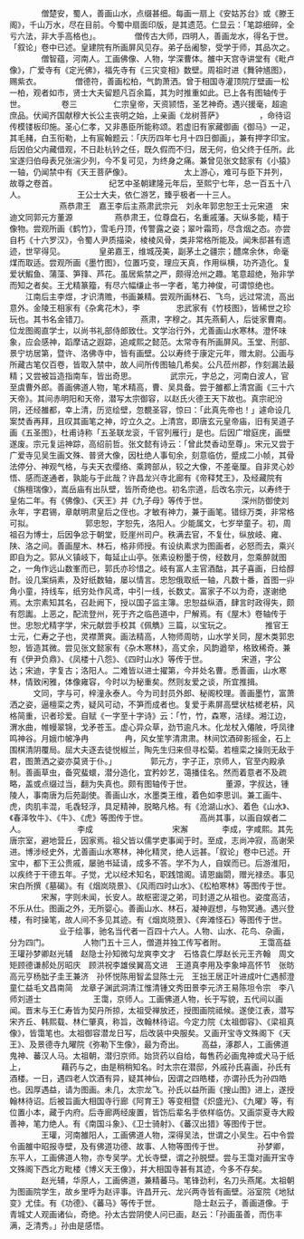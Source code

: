 <!-- { "loadSidebar": true } -->
　　　　僧楚安，蜀人，善画山水，点缀甚细。每画一扇上《安姑苏台》或《滕王阁》，千山万水，尽在目前。今蜀中扇面印版，是其遗范。仁显云：「笔踪细碎，全亏六法，非大手高格也」。
　　　　僧传古大师，四明人，善画龙水，得名于世。「叙论」卷中已述。皇建院有所画屏风见存。弟子岳阇黎，受学于师，其品次之。
　　　　僧智蕴，河南人。工画佛像、人物，学深曹体。雒中天宫寺讲堂有《毗卢像》，广爱寺有《定光佛》，福先寺有《三灾变相》数壁。周祖时进《舞钟馗图》，赐紫衣。
　　　　僧德符，善画松柏，气韵萧洒。曾于相国寺灌顶院厅壁画一松一柏，观者如市，贤士大夫留题凡百余篇，其为时推重如此。已上各有图轴传于世。
　　
　　卷三
　　
　　仁宗皇帝，天资颕悟，圣艺神奇。遇兴援毫，超逾庶品。伏闻齐国献穆大长公主丧明之始，上亲画《龙树菩萨》
　　
　　，命待诏传模镂板印施。圣心仁孝，又非愚臣所能称颂。若虚旧有家藏御画《御马》一疋，其毛赭，白玉衔勒，上有宸翰题云：「庆历四年七月十四日御画」，兼有押字印宝。后因伯父内藏借观，不日赴杭钤之任，既久假而不归，居无何，伯父终于任所。此宝遂归伯母表兄张湍少列，今不复可见，为终身之痛。兼曾见张文懿家有《小猿》一轴，仍闻禁中有《天王菩萨像》。
　　
　　　　太上游心，难可与臣下并列，故尊之卷首。
　　
　　　　纪艺中圣朝建隆元年后，至熙宁七年，总一百五十八人。
　　
　　　　王公士大夫，依仁游艺，臻乎极者一十三人。
　　
　　　　燕恭肃王　嘉王李后主燕肃武宗元　刘永年郭忠恕王士元宋道　宋迪文同郭元方董源　
　　　　燕恭肃王，位尊盘石，名重戚藩。天纵多能，精于像物。尝观所画《鹤竹》，雪毛丹顶，传警露之姿；翠叶霜筠，尽含烟之态。亦尝自朽《十六罗汉》，令蜀人尹质描染，棱棱风骨，类非常格所能及。闻朱邸甚有遗迹，世罕得见。
　　　　皇弟嘉王，维城茂美，副茅土之疆宗；醴席余休，命毫煤而取适。尝观所画《墨竹图》，位置巧变，理应天真，作用纵横，功齐造化。复爱状鰕鱼、蒲藻、笋箨、芦花。虽居紫禁之严，颇得沧州之趣。笔意超绝，殆非学而知之者矣。王尤精篆籀，有尽六幅缣止书一字者，笔力神俊，可谓惊绝也。
　　江南后主李煜，才识清赡，书画兼精。尝观所画林石、飞鸟，远过常流，高出意外。金陵王相家有《杂禽花木》，李
　　
　　忠武家有《竹枝图》，皆稀世之珍玩也。其书名金错刀。
　　
　　　　燕肃，字穆之。其先燕蓟人，后徙家曹南。位龙图阁直学士，以尚书礼部侍郎致仕。文学治行外，尤善画山水寒林。澄怀味象，应会感神，蹈摩诘之遐踪，追咸熙之懿范。太常寺有所画屏风。玉堂、刑部、景宁坊居第，暨许、洛佛寺中，皆有画壁。公以寿终于康定元年，赠太尉。公画与所藏古笔仅百卷，皆取入禁中，故人间所传图轴几希矣。公凡莅州郡，作刻漏法最精；又尝被旨造指南车，皆出奇思。
　　　　武宗元，字总之，河南白波人，官至虞曹外郎。善画佛道人物，笔术精高，曹、吴具备。尝于雒都上清宫画《三十六天帝》。其间赤明阳和天帝，潜写太宗御容，以赵氏火德王天下故也。真宗祀汾阴，还经雒都，幸上清，历览绘壁，忽覩圣容，惊曰：「此真先帝也！」遽命设几案焚香再拜，且叹其画笔之神，竚立久之。上清宫，即唐玄元皇帝庙，旧有吴道子画《五圣图》，杜甫诗称「五圣联龙衮，千官列雁行」是也。后因广增庭庑，画壁遂废。宗元复运神踪，高绍前哲。张文懿有诗云：「曾此焚香动至尊」。宋元又尝于广爱寺见吴生画文殊、普贤大像，因杜绝人事旬余，刻意临仿，蹙成二小帧，其骨法停分、神观气格，与夫天衣缨络、乘跨部从，较之大像，不差毫厘。自非灵心妙悟、感而遂通者，孰能与于此哉？许昌龙兴寺北廊有《帝释梵王》，及经藏院有《旃檀瑞像》，嵩岳庙有出队壁，皆所奇绝也。初名宗道，后改名宗元，以寿终于皇佑二年。有《佛像》、《天王》并《九子母》等传于世。
　　　　深州防御使刘永年，字君锡，章献明肃皇后之侄也。才敏有神力，兼于画笔。错综万类，非常格可拟。
　　
　　　　郭忠恕，字恕先，洛阳人。少能属文，七岁举童子。初，周祖召为博士，后因争忿于朝堂，贬崖州司户。秩满去官，不复仕，纵放岐、雍、陕、洛之间。善画屋木、林石，格非师授。有设纨素求为图画者，必怒而去，乘兴即自为之。郭从义镇岐下，每延止山亭。张素设粉墨于傍，经数月，忽乘醉就图之，一角作远山数峯而已，郭氏亦珍惜之。岐有富人主官酒酤，其子喜画，日给醇酎。设几案绢素，及好纸数轴，屡以情言。忠恕俄取纸一轴，凡数十番，首图一丱角小童，持线车，纸穷处作风鸢，中引一线，长数丈。富家子不以为奇，遂谢绝焉。太宗素知其名，召赴阙下，授以国子监主簿。忠恕益纵酒，肆言时政得失，颇有怨讟。上恶之，配流登州，死于齐之临邑道中，尸解焉。有《屋木》卷轴传于世。忠恕尤精字学，宋元献尝手校其《佩觹》三篇，以宝玩之。
　　　　推官王士元，仁寿之子也，灵襟萧爽。画法精高，人物师周昉，山水学关同，屋木类郭忠恕，皆造其微。尝见张文懿家有《杂木寒林》，高丈余，风韵遒举，格致稀奇。兼有《伊尹负鼎》、《凤楼十八怨》、《四时山水》等传于世。
　　　　宋道，字公达；宋迪，字复古；洛阳人。二难皆以进士擢第，今并处名曹。悉善画，山水寒林，情致闲雅，体像雍容，今时以为秘重矣。然则友爱之谈，所宜推揖。
　　　文同，字与可，梓潼永泰人。今为司封员外郎、秘阁校理。善画墨竹，富萧洒之姿，逼檀栾之秀，疑风可动，不笋而成者也。复爱于素屏高壁状枯槎老枿，风格简重，识者珍爱。自赋《一字至十字诗》云：「竹，竹，森寒，洁绿。湘江边，渭水曲，帷幔翠锦，戈矛苍玉。虚心异众草，劲节逾凡木。化龙杖入僊陂，呼凤律鸣神谷。月娥巾帔净冉
　　
　　冉，风女笙竽清肃肃。林间饮酒碎影摇金，石上围棋清阴覆局。屈大夫逐去徒悦椒兰，陶先生归来但寻松菊。若檀栾之操则无敌于君，图萧洒之姿亦莫贤于仆。」
　　　　郭元方，字子正，京师人，官至内殿承制。善画草虫，备究蜚蠉，潜分造化，宜矜妙艺，蔼播佳名。然而着意者不及疏略，盖或点缀过当，翻为失真也。颇有图轴传于世。
　　　　董源，字叔达，锺陵人，事南唐为后苑副使。善画山水，水墨类王维，着色如李思训。兼工画牛、虎，肉肌丰混，毛毳轻浮，具足精神，脱略凡格。有《沧湖山水》、着色《山水》、《春泽牧牛》、《牛》、《虎》等图传于世。
　　　　
　　高尚其事，以画自娱者二人。
　　
　　　　李成　　　　　　　　　　宋澥
　　　　李成，字咸熙。其先唐宗室，避地营丘，因家焉。祖父皆以儒学吏事闻于时。至成，志尚冲寂，高谢荣进。博涉经史外，尤善画山水寒林，神化精灵，绝人远甚。「叙论」卷中已述。开宝中，都下王公贵戚，屡驰书延请，成多不答。学不为人，自娱而已。后游淮阳，以疾终于干德五年。子觉，尤以经术知名，职践馆阁。请恩幽閟，赠光禄丞。事见宋白所撰《墓碣》。有《烟岚晓景》、《风雨四时山水》、《松柏寒林》等图传于世。
　　　　宋澥，字则未闻，长安人。故枢密湜之弟，司封道之从祖也。姿度高洁，不乐从仕。图画之外，无所婴心。善画山水、林石，凝神遐想，与物冥通。遇兴登楼，有时操笔，故人间不多见其迹。有《烟岚晓景》、《奔滩怪石》等图传于世。
　　
　　　　业于绘事，驰名当代者一百四十六人。人物、山水、花鸟、杂画，分为四门。
　　　　人物门五十三人，僧道并独工传写者附。
　　　　王霭高益王瓘孙梦卿赵光辅　赵隐士孙知微勾龙爽李文才　石恪袁仁厚赵长元王齐翰　周文矩顾德谦郝处厉昭庆　顾洪祝李雄侯翼高文进　王道真李用及李象坤高怀节　张昉高元亨杨朏子圭王兼济　孙怀悦陈用智孟显陈士元　王拙王居正叶进成叶仁遇郝澄童仁益毛文昌南简　龙章子渊武洞清江惟清锺文秀田景李元济王易陈坦令宗　李八师刘道士
　　
　　　　王霭，京师人。工画佛道人物，长于写貌，五代间以画闻。晋末与王仁寿皆为契丹所掠，太祖受禅放还，授图画院祗候。遂使江表，潜写宋齐丘、韩熙载、林仁肇真，称旨，改翰林待诏。今定力院《太祖御容》、《梁祖真像》，皆霭笔也。太祖御容潜龙日写，后改装中央服矣。又画开宝寺文殊阁下《天王》、及景德寺九曜院《弥勒下生像》，最为奇出。
　　高益，涿郡人，工画佛道鬼神、蕃汉人马。太祖朝，潜归京师。始货药以自给，每售药必画鬼神或犬马于纸上，
　　
　　藉药与之，由是稍稍知名。时太宗在潜邸，外戚孙氏喜画，孙氏有酒楼。一日，遇四老人饮酒有异，疑其神仙，因谓之四皓楼，亦谓孙氏为孙四皓也。因厚遇益，请为图画。未几，太宗龙飞。孙氏以益所画《搜山图》进上，遂授翰林待诏。后被旨画大相国寺行廊《阿育王》等变相暨《炽盛光》、《九曜》等，有位置小本，藏于内府。后寺廊两经废置，皆饬后辈名手依样临仿。又画崇夏寺大殿善神，笔力绝人。有《南国斗象》、《卫士骑射》、《蕃汉出猎》等图传于世。
　　　　王瓘，河南雒阳人，工画佛道人物，深得吴法，世谓之小吴生。石中令尝令画雒中昭报寺壁，及有佛道功德、故事、人物等图传于世。
　　　　孙梦卿，东平人，工画佛道人物，亦专吴学。尤长寺壁，谓之孙脱壁。尝与王霭对画开宝寺文殊阁下西北方毗楼《博义天王像》，并大相国寺甚有其迹，今多不存矣。
　　　　赵光辅，华原人，工画佛道，兼精蕃马。笔锋劲利，名刀头燕尾。太祖朝为图画院学生，故乡里呼为赵评事。许昌开元、龙兴两寺皆有画壁。浴室院《地狱变》尤佳。有《功德》、《蕃马》等传于世。
　　　　隐士赵云子，善画道像。于青城丈人观画诸仙，奇绝。孙太古尝阴使人问已画，赵云：「孙画虽善，而伤丰满，乏清秀。」孙由是感悟。
